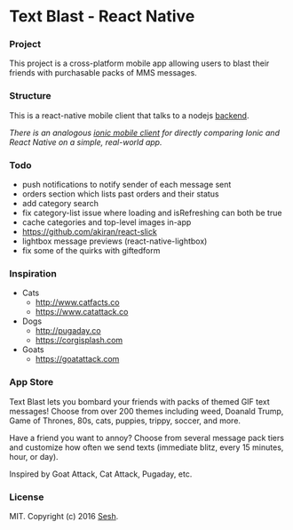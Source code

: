 # Text Blast - React Native

### Project

This project is a cross-platform mobile app allowing users to blast their friends with purchasable packs of MMS messages.

### Structure

This is a react-native mobile client that talks to a nodejs [backend](https://github.com/SeshApp/text-blast).

*There is an analogous [ionic mobile client](https://github.com/SeshApp/text-blast-ionic) for directly comparing Ionic and React Native on a simple, real-world app.*

### Todo

* push notifications to notify sender of each message sent
* orders section which lists past orders and their status
* add category search
* fix category-list issue where loading and isRefreshing can both be true
* cache categories and top-level images in-app
* https://github.com/akiran/react-slick
* lightbox message previews (react-native-lightbox)
* fix some of the quirks with giftedform

### Inspiration

* Cats
  * http://www.catfacts.co
  * https://www.catattack.co
* Dogs
  * http://pugaday.co
  * https://corgisplash.com
* Goats
  * https://goatattack.com

### App Store

Text Blast lets you bombard your friends with packs of themed GIF text messages! Choose from over 200 themes including weed, Doanald Trump, Game of Thrones, 80s, cats, puppies, trippy, soccer, and more.

Have a friend you want to annoy? Choose from several message pack tiers and customize how often we send texts (immediate blitz, every 15 minutes, hour, or day).

Inspired by Goat Attack, Cat Attack, Pugaday, etc.

### License

MIT. Copyright (c) 2016 [Sesh](http://seshapp.com).
